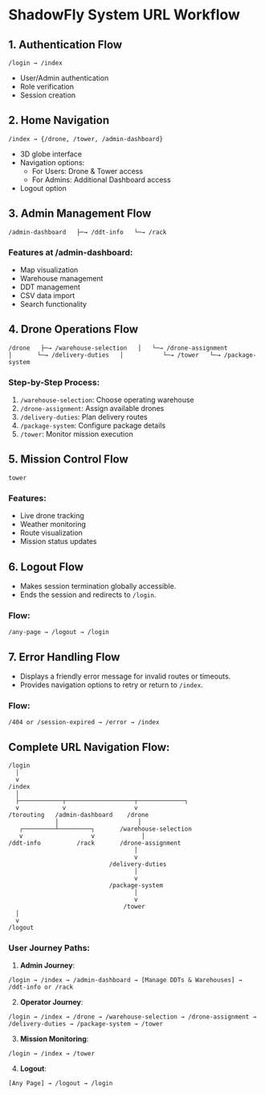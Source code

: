 # ShadowFly System URL Workflow

## 1. Authentication Flow
`/login → /index`  
- User/Admin authentication  
- Role verification  
- Session creation

## 2. Home Navigation
`/index → {/drone, /tower, /admin-dashboard}`  
- 3D globe interface  
- Navigation options:  
  - For Users: Drone & Tower access  
  - For Admins: Additional Dashboard access  
- Logout option

## 3. Admin Management Flow
`/admin-dashboard  
├─→ /ddt-info  
└─→ /rack`  
### Features at /admin-dashboard:
- Map visualization  
- Warehouse management  
- DDT management  
- CSV data import  
- Search functionality

## 4. Drone Operations Flow
`/drone  
├─→ /warehouse-selection  
│   └─→ /drone-assignment  
│       └─→ /delivery-duties  
│           └─→ /tower  
└─→ /package-system`  
### Step-by-Step Process:
1. `/warehouse-selection`: Choose operating warehouse  
2. `/drone-assignment`: Assign available drones  
3. `/delivery-duties`: Plan delivery routes  
4. `/package-system`: Configure package details  
5. `/tower`: Monitor mission execution

## 5. Mission Control Flow
`tower`  
### Features:
- Live drone tracking  
- Weather monitoring  
- Route visualization  
- Mission status updates

## 6. Logout Flow
- Makes session termination globally accessible.
- Ends the session and redirects to `/login`.

### Flow:
```
/any-page → /logout → /login
```

## 7. Error Handling Flow
- Displays a friendly error message for invalid routes or timeouts.
- Provides navigation options to retry or return to `/index`.

### Flow:
```
/404 or /session-expired → /error → /index
```

## Complete URL Navigation Flow:
```
/login
  │
  v
/index
  │
  ├────────────┬───────────────────┬─────────────┐
  v            v                   v
/torouting   /admin-dashboard    /drone
             │                      │
   ┌─────────┴─────────┐       /warehouse-selection
   v                   v             │
/ddt-info          /rack       /drone-assignment
                                   │
                                   v
                            /delivery-duties
                                   │
                                   v
                            /package-system
                                   │
                                   v
                                /tower
  │
  v
/logout
```

### User Journey Paths:
1. **Admin Journey**:
```
/login → /index → /admin-dashboard → [Manage DDTs & Warehouses] → /ddt-info or /rack
```
2. **Operator Journey**:
```
/login → /index → /drone → /warehouse-selection → /drone-assignment → /delivery-duties → /package-system → /tower
```
3. **Mission Monitoring**:
```
/login → /index → /tower
```
4. **Logout**:
```
[Any Page] → /logout → /login




```

